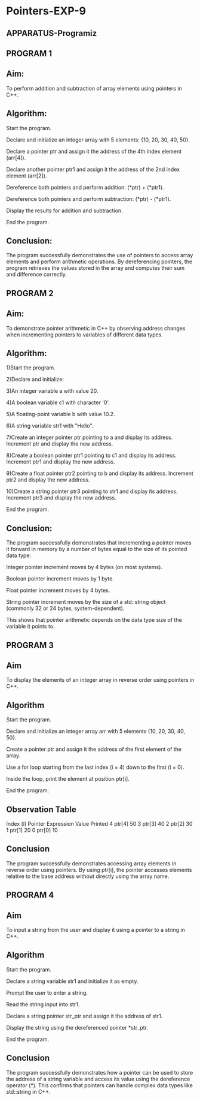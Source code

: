 # Pointers-EXP-9

## APPARATUS-Programiz

## PROGRAM 1

## Aim:
To perform addition and subtraction of array elements using pointers in C++.

## Algorithm:

Start the program.

Declare and initialize an integer array with 5 elements: {10, 20, 30, 40, 50}.

Declare a pointer ptr and assign it the address of the 4th index element (arr[4]).

Declare another pointer ptr1 and assign it the address of the 2nd index element (arr[2]).

Dereference both pointers and perform addition: (*ptr) + (*ptr1).

Dereference both pointers and perform subtraction: (*ptr) - (*ptr1).

Display the results for addition and subtraction.

End the program.

## Conclusion:
The program successfully demonstrates the use of pointers to access array elements and perform arithmetic operations. By dereferencing pointers, the program retrieves the values stored in the array and computes their sum and difference correctly.

## PROGRAM 2

## Aim:
To demonstrate pointer arithmetic in C++ by observing address changes when incrementing pointers to variables of different data types.

## Algorithm:

1)Start the program.

2)Declare and initialize:

3)An integer variable a with value 20.

4)A boolean variable c1 with character '0'.

5)A floating-point variable b with value 10.2.

6)A string variable str1 with "Hello".

7)Create an integer pointer ptr pointing to a and display its address. Increment ptr and display the new address.

8)Create a boolean pointer ptr1 pointing to c1 and display its address. Increment ptr1 and display the new address.

9)Create a float pointer ptr2 pointing to b and display its address. Increment ptr2 and display the new address.

10)Create a string pointer ptr3 pointing to str1 and display its address. Increment ptr3 and display the new address.

End the program.

## Conclusion:
The program successfully demonstrates that incrementing a pointer moves it forward in memory by a number of bytes equal to the size of its pointed data type:

Integer pointer increment moves by 4 bytes (on most systems).

Boolean pointer increment moves by 1 byte.

Float pointer increment moves by 4 bytes.

String pointer increment moves by the size of a std::string object (commonly 32 or 24 bytes, system-dependent).

This shows that pointer arithmetic depends on the data type size of the variable it points to.

## PROGRAM 3

## Aim
To display the elements of an integer array in reverse order using pointers in C++.

## Algorithm
Start the program.

Declare and initialize an integer array arr with 5 elements {10, 20, 30, 40, 50}.

Create a pointer ptr and assign it the address of the first element of the array.

Use a for loop starting from the last index (i = 4) down to the first (i = 0).

Inside the loop, print the element at position ptr[i].

End the program.

## Observation Table
Index (i)	Pointer Expression	Value Printed
4	ptr[4]	50
3	ptr[3]	40
2	ptr[2]	30
1	ptr[1]	20
0	ptr[0]	10

## Conclusion
The program successfully demonstrates accessing array elements in reverse order using pointers. By using ptr[i], the pointer accesses elements relative to the base address without directly using the array name.

## PROGRAM 4

## Aim
To input a string from the user and display it using a pointer to a string in C++.

## Algorithm
Start the program.

Declare a string variable str1 and initialize it as empty.

Prompt the user to enter a string.

Read the string input into str1.

Declare a string pointer str_ptr and assign it the address of str1.

Display the string using the dereferenced pointer *str_ptr.

End the program.



## Conclusion
The program successfully demonstrates how a pointer can be used to store the address of a string variable and access its value using the dereference operator (*). This confirms that pointers can handle complex data types like std::string in C++.



